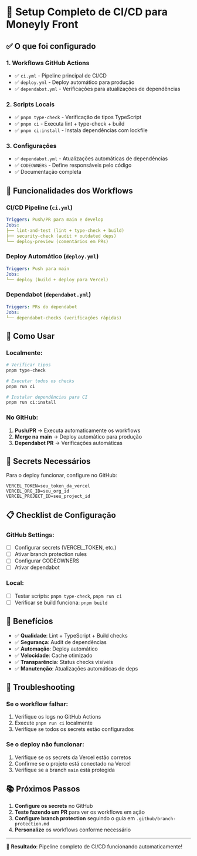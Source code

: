 # 🚀 Setup Completo de CI/CD para Moneyly Front

## ✅ O que foi configurado

### 1. **Workflows GitHub Actions**

- ✅ `ci.yml` - Pipeline principal de CI/CD
- ✅ `deploy.yml` - Deploy automático para produção
- ✅ `dependabot.yml` - Verificações para atualizações de dependências

### 2. **Scripts Locais**

- ✅ `pnpm type-check` - Verificação de tipos TypeScript
- ✅ `pnpm ci` - Executa lint + type-check + build
- ✅ `pnpm ci:install` - Instala dependências com lockfile

### 3. **Configurações**

- ✅ `dependabot.yml` - Atualizações automáticas de dependências
- ✅ `CODEOWNERS` - Define responsáveis pelo código
- ✅ Documentação completa

## 🎯 Funcionalidades dos Workflows

### **CI/CD Pipeline (`ci.yml`)**

```yaml
Triggers: Push/PR para main e develop
Jobs:
├── lint-and-test (lint + type-check + build)
├── security-check (audit + outdated deps)
└── deploy-preview (comentários em PRs)
```

### **Deploy Automático (`deploy.yml`)**

```yaml
Triggers: Push para main
Jobs:
└── deploy (build + deploy para Vercel)
```

### **Dependabot (`dependabot.yml`)**

```yaml
Triggers: PRs do dependabot
Jobs:
└── dependabot-checks (verificações rápidas)
```

## 🔧 Como Usar

### **Localmente:**

```bash
# Verificar tipos
pnpm type-check

# Executar todos os checks
pnpm run ci

# Instalar dependências para CI
pnpm run ci:install
```

### **No GitHub:**

1. **Push/PR** → Executa automaticamente os workflows
2. **Merge na main** → Deploy automático para produção
3. **Dependabot PR** → Verificações automáticas

## 🔐 Secrets Necessários

Para o deploy funcionar, configure no GitHub:

```
VERCEL_TOKEN=seu_token_da_vercel
VERCEL_ORG_ID=seu_org_id
VERCEL_PROJECT_ID=seu_project_id
```

## 📋 Checklist de Configuração

### **GitHub Settings:**

- [ ] Configurar secrets (VERCEL_TOKEN, etc.)
- [ ] Ativar branch protection rules
- [ ] Configurar CODEOWNERS
- [ ] Ativar dependabot

### **Local:**

- [ ] Testar scripts: `pnpm type-check`, `pnpm run ci`
- [ ] Verificar se build funciona: `pnpm build`

## 🎉 Benefícios

- ✅ **Qualidade**: Lint + TypeScript + Build checks
- ✅ **Segurança**: Audit de dependências
- ✅ **Automação**: Deploy automático
- ✅ **Velocidade**: Cache otimizado
- ✅ **Transparência**: Status checks visíveis
- ✅ **Manutenção**: Atualizações automáticas de deps

## 🚨 Troubleshooting

### **Se o workflow falhar:**

1. Verifique os logs no GitHub Actions
2. Execute `pnpm run ci` localmente
3. Verifique se todos os secrets estão configurados

### **Se o deploy não funcionar:**

1. Verifique se os secrets da Vercel estão corretos
2. Confirme se o projeto está conectado na Vercel
3. Verifique se a branch `main` está protegida

## 📚 Próximos Passos

1. **Configure os secrets** no GitHub
2. **Teste fazendo um PR** para ver os workflows em ação
3. **Configure branch protection** seguindo o guia em `.github/branch-protection.md`
4. **Personalize** os workflows conforme necessário

---

🎯 **Resultado**: Pipeline completo de CI/CD funcionando automaticamente!
